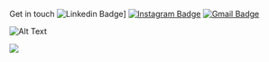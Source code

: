 Get in touch
![Linkedin Badge](https://img.shields.io/badge/-bimogempar-blue?style=flat-square&logo=Linkedin&logoColor=white&link=https://www.linkedin.com/in/bimogempar/)]
[![Instagram Badge](https://img.shields.io/badge/-bimogempar-purple?style=flat-square&logo=instagram&logoColor=white&link=https://instagram.com/kanna6501/)](https://instagram.com/bimogempar)
[![Gmail Badge](https://img.shields.io/badge/c14438?style=flat-square&logo=Gmail&logoColor=white&link=mailto:bimogempar@gmail.com)](mailto:bimogempar@gmail.com)


![Alt Text](https://c.tenor.com/Y-RLVlpltLUAAAAj/stitch-grimace.gif)


<!--[![Top Langs](https://github-readme-stats.vercel.app/api/top-langs/?username=anuraghazra&layout=compact)](https://github.com/anuraghazra/github-readme-stats) -->

![](https://komarev.com/ghpvc/?username=bimogempar&label=Views)

